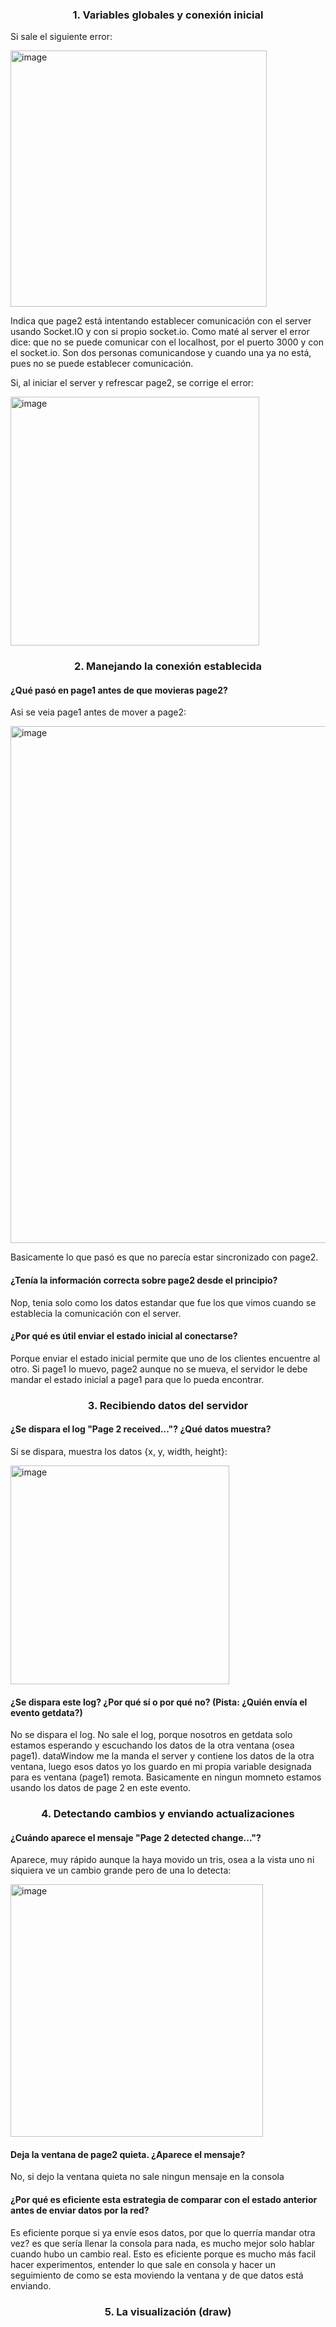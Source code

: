### <p align= center> 1. Variables globales y conexión inicial </p>
Si sale el siguiente error:

<img width="410" alt="image" src="https://github.com/user-attachments/assets/19342c8e-c7dd-4d6b-b15e-f650401d3c77" />

Indica que page2 está intentando establecer comunicación con el server usando Socket.IO y con si propio socket.io. Como maté al server el error dice: que no se puede comunicar con el localhost, por el puerto 3000 y con el socket.io. Son dos personas comunicandose y cuando una ya no está, pues no se puede establecer comunicación. 

Si, al iniciar el server y refrescar page2, se corrige el error:

<img width="398" alt="image" src="https://github.com/user-attachments/assets/814672c0-5ab4-4b38-8884-e5c216d01280" />

### <p align= center> 2. Manejando la conexión establecida </p>
#### ¿Qué pasó en page1 antes de que movieras page2? 
Asi se veia page1 antes de mover a page2:

<img width="827" alt="image" src="https://github.com/user-attachments/assets/4e0bc7c5-e3a0-45ee-b7a2-7cdf0fcceaab" />

Basicamente lo que pasó es que no parecía estar sincronizado con page2.

#### ¿Tenía la información correcta sobre page2 desde el principio? 
Nop, tenia solo como los datos estandar que fue los que vimos cuando se establecia la comunicación con el server.

#### ¿Por qué es útil enviar el estado inicial al conectarse? 
Porque enviar el estado inicial permite que uno de los clientes encuentre al otro. Si page1 lo muevo, page2 aunque no se mueva, el servidor le debe mandar el estado inicial a page1 para que lo pueda encontrar.

### <p align= center> 3. Recibiendo datos del servidor </p>

#### ¿Se dispara el log "Page 2 received..."? ¿Qué datos muestra?
Sí se dispara, muestra los datos {x, y, width, height}:

<img width="350" alt="image" src="https://github.com/user-attachments/assets/26044d45-0f1d-4b2f-964d-2fe8a8a89889" />

#### ¿Se dispara este log? ¿Por qué sí o por qué no? (Pista: ¿Quién envía el evento getdata?) 
No se dispara el log. No sale el log, porque nosotros en getdata solo estamos esperando y escuchando los datos de la otra ventana (osea page1). dataWindow me la manda el server y contiene los datos de la otra ventana, luego esos datos yo los guardo en mi propia variable designada para es ventana (page1) remota. Basicamente en ningun momneto estamos usando los datos de page 2 en este evento.

### <p align= center> 4. Detectando cambios y enviando actualizaciones </p>
#### ¿Cuándo aparece el mensaje "Page 2 detected change..."?
Aparece, muy rápido aunque la haya movido un tris, osea a la vista uno ni siquiera ve un cambio grande pero de una lo detecta:

<img width="404" alt="image" src="https://github.com/user-attachments/assets/e814b54d-1199-4219-9a2a-bc2c4e4dc692" />

#### Deja la ventana de page2 quieta. ¿Aparece el mensaje?
No, si dejo la ventana quieta no sale ningun mensaje en la consola

#### ¿Por qué es eficiente esta estrategia de comparar con el estado anterior antes de enviar datos por la red? 
Es eficiente porque si ya envíe esos datos, por que lo querría mandar otra vez? es que sería llenar la consola para nada, es mucho mejor solo hablar cuando hubo un cambio real. Esto es eficiente porque es mucho más facil hacer experimentos, entender lo que sale en consola y hacer un seguimiento de como se esta moviendo la ventana y de que datos está enviando.

### <p align= center> 5. La visualización (draw) </p>

